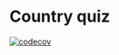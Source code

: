 # Country quiz

[![codecov](https://codecov.io/gh/prcogs/country-quiz-ts/branch/main/graph/badge.svg?token=DQ2361RWDZ)](https://codecov.io/gh/prcogs/country-quiz-ts)
